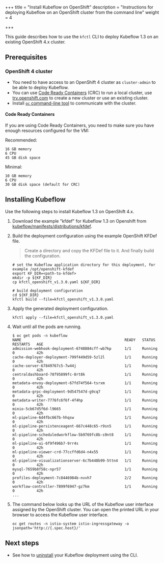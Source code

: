 +++
title = "Install Kubeflow on OpenShift"
description = "Instructions for deploying Kubeflow on an OpenShift cluster from the command line"
weight = 4
                    
+++

This guide describes how to use the `kfctl` CLI to deploy Kubeflow 1.3 on an existing OpenShift 4.x cluster.

## Prerequisites

### OpenShift 4 cluster

* You need to have access to an OpenShift 4 cluster as `cluster-admin` to be able to deploy Kubeflow.
* You can use [Code Ready Containers](https://code-ready.github.io/crc/) (CRC) to run a local cluster, use [try.openshift.com](https://try.openshift.com) to create a new cluster or use an existing cluster.
* Install [`oc` command-line tool](https://docs.openshift.com/container-platform/4.2/cli_reference/openshift_cli/getting-started-cli.html) to communicate with the cluster.

#### Code Ready Containers

If you are using Code Ready Containers, you need to make sure you have enough resources configured for the VM:

Recommended: 

```
16 GB memory
6 CPU
45 GB disk space
```

Minimal:

```
10 GB memory
6 CPU
30 GB disk space (default for CRC)
```

## Installing Kubeflow

Use the following steps to install Kubeflow 1.3 on OpenShift 4.x.


1. Download the example "kfdef" for Kubeflow 1.3 on Openshift from [kubeflow/manifests/distributions/kfdef](https://raw.githubusercontent.com/opendatahub-io/manifests/v1.3-branch/distributions/kfdef/kfctl_openshift_v1.3.0.yaml).



1. Build the deployment configuration using the example OpenShift KFDef file.

    > Create a directory and copy the KFDef file to it. And finally build the configuration.

    ```
    # set the Kubeflow application directory for this deployment, for example /opt/openshift-kfdef
    export KF_DIR=<path-to-kfdef>
    mkdir -p ${KF_DIR}
    cp kfctl_openshift_v1.3.0.yaml ${KF_DIR}
    
    # build deployment configuration
    cd ${KF_DIR}
    kfctl build --file=kfctl_openshift_v1.3.0.yaml
    ```

1. Apply the generated deployment configuration.

    ```
    kfctl apply --file=kfctl_openshift_v1.3.0.yaml
    ```

1. Wait until all the pods are running.

    ```
    $ oc get pods -n kubeflow
    NAME                                               READY   STATUS              RESTARTS   AGE
    admission-webhook-deployment-6748884cff-wb7kp      1/1     Running             0          42h
    cache-deployer-deployment-799f449d59-5zl2l         1/1     Running             0          42h
    cache-server-67849767c5-7w44j                      1/1     Running             0          42h
    centraldashboard-78f95899fc-8rt8k                  1/1     Running             0          42h
    metadata-envoy-deployment-67fd74f564-tsrxm         1/1     Running             0          42h
    metadata-grpc-deployment-9d547547d-g9cq7           1/1     Running             0          42h
    metadata-writer-7776fc6f6f-4f4hp                   1/1     Running             0          42h
    minio-5cb67d5f6d-l9665                             1/1     Running             0          42h
    ml-pipeline-6d4fbc667b-hhqsw                       1/1     Running             0          42h
    ml-pipeline-persistenceagent-667c448c65-r9sn5      1/1     Running             0          42h
    ml-pipeline-scheduledworkflow-5b9769fc8b-s9nt8     1/1     Running             0          42h
    ml-pipeline-ui-6f9f496b7-9rr4s                     1/1     Running             0          42h
    ml-pipeline-viewer-crd-77ccffd6d4-n4x55            1/1     Running             0          42h
    ml-pipeline-visualizationserver-6c7b448b99-5ttn4   1/1     Running             0          42h
    mysql-7659b8f58c-npr57                             1/1     Running             0          42h
    profiles-deployment-7c8446984b-nvvh7               2/2     Running             0          42h
    workflow-controller-7899f6947-gz7km                1/1     Running             0          42h    
    ...
    ```

1. The command below looks up the URL of the Kubeflow user interface assigned by the OpenShift cluster. You can open the printed URL in your browser to access the Kubeflow user interface.

    ```
    oc get routes -n istio-system istio-ingressgateway -o jsonpath='http://{.spec.host}/'
    ```

## Next steps

* See how to [uninstall](/docs/openshift/uninstall-kubeflow) your Kubeflow deployment 
  using the CLI.
